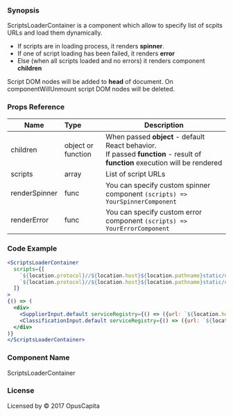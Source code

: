 ### Synopsis

ScriptsLoaderContainer is a component which allow to specify list of scpits URLs and load them dynamically.

* If scripts are in loading process, it renders **spinner**.
* If one of script loading has been failed, it renders **error**
* Else (when all scripts loaded and no errors) it renders component **children**

Script DOM nodes will be added to **head** of document.
On componentWillUnmount script DOM nodes will be deleted.

### Props Reference

| Name                           | Type                    | Description                                                                                                                      |
| ------------------------------ | :---------------------- | -----------------------------------------------------------                                                                      |
| children                       | object or function      | When passed **object** - default React behavior. <br/>If passed **function** - result of **function** execution will be rendered |
| scripts                        | array                   | List of script URLs                                                                                                              |
| renderSpinner                  | func                    | You can specify custom spinner component `(scripts) => YourSpinnerComponent`                                                     |
| renderError                    | func                    | You can specify custom error component `(scripts) => YourErrorComponent`                                                         |

### Code Example

```jsx harmony
<ScriptsLoaderContainer
  scripts={[
    `${location.protocol}//${location.host}${location.pathname}static/components/SupplierInput.js`,
    `${location.protocol}//${location.host}${location.pathname}static/components/ClassificationInput.js`
  ]}
>
{() => (
  <div>
    <SupplierInput.default serviceRegistry={() => ({url: `${location.host}`})} />
    <ClassificationInput.default serviceRegistry={() => ({url: `${location.host}`})} />
  </div>
)}
</ScriptsLoaderContainer>
```

### Component Name

ScriptsLoaderContainer

### License

Licensed by © 2017 OpusCapita

